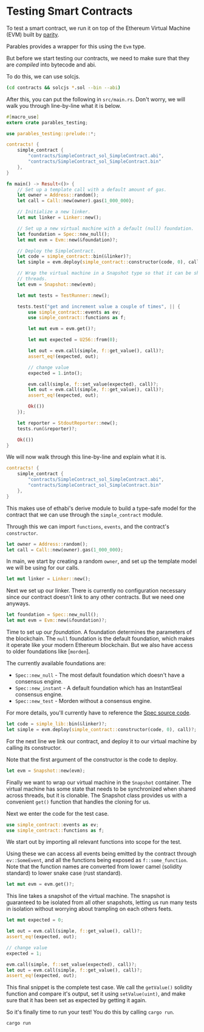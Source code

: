 # Testing Smart Contracts

To test a smart contract, we run it on top of the Ethereum Virtual Machine (EVM) built by [parity].

Parables provides a wrapper for this using the `Evm` type.

But before we start testing our contracts, we need to make sure that they are _compiled_ into
bytecode and abi.

To do this, we can use solcjs.

```bash
(cd contracts && solcjs *.sol --bin --abi)
```

After this, you can put the following in `src/main.rs`.
Don't worry, we will walk you through line-by-line what it is below.

```rust
#[macro_use]
extern crate parables_testing;

use parables_testing::prelude::*;

contracts! {
    simple_contract {
        "contracts/SimpleContract_sol_SimpleContract.abi",
        "contracts/SimpleContract_sol_SimpleContract.bin"
    },
}

fn main() -> Result<()> {
    // Set up a template call with a default amount of gas.
    let owner = Address::random();
    let call = Call::new(owner).gas(1_000_000);

    // Initialize a new linker.
    let mut linker = Linker::new();

    // Set up a new virtual machine with a default (null) foundation.
    let foundation = Spec::new_null();
    let mut evm = Evm::new(&foundation)?;

    // Deploy the SimpleContract.
    let code = simple_contract::bin(&linker)?;
    let simple = evm.deploy(simple_contract::constructor(code, 0), call)?;

    // Wrap the virtual machine in a Snapshot type so that it can be shared as a snapshot across
    // threads.
    let evm = Snapshot::new(evm);

    let mut tests = TestRunner::new();

    tests.test("get and increment value a couple of times", || {
        use simple_contract::events as ev;
        use simple_contract::functions as f;

        let mut evm = evm.get()?;

        let mut expected = U256::from(0);

        let out = evm.call(simple, f::get_value(), call)?;
        assert_eq!(expected, out);

        // change value
        expected = 1.into();

        evm.call(simple, f::set_value(expected), call)?;
        let out = evm.call(simple, f::get_value(), call)?;
        assert_eq!(expected, out);

        Ok(())
    });

    let reporter = StdoutReporter::new();
    tests.run(&reporter)?;

    Ok(())
}
```

We will now walk through this line-by-line and explain what it is.

```rust
contracts! {
    simple_contract {
        "contracts/SimpleContract_sol_SimpleContract.abi",
        "contracts/SimpleContract_sol_SimpleContract.bin"
    },
}
```

This makes use of ethabi's derive module to build a type-safe model for the contract that we can
use through the `simple_contract` module.

Through this we can import `functions`, `events`, and the contract's `constructor`.

```rust
let owner = Address::random();
let call = Call::new(owner).gas(1_000_000);
```

In main, we start by creating a random `owner`, and set up the template model we will be using for
our calls.

```rust
let mut linker = Linker::new();
```

Next we set up our linker. There is currently no configuration necessary since our contract doesn't
link to any other contracts. But we need one anyways.

```rust
let foundation = Spec::new_null();
let mut evm = Evm::new(&foundation)?;
```

Time to set up our _foundation_. A foundation determines the parameters of the blockchain.
The `null` foundation is the default foundation, which makes it operate like your modern Ethereum
blockchain.
But we also have access to older foundations like [`morden`].

The currently available foundations are:

* `Spec::new_null` - The most default foundation which doesn't have a consensus engine.
* `Spec::new_instant` - A default foundation which has an InstantSeal consensus engine.
* `Spec::new_test` - Morden without a consensus engine.

For more details, you'll currently have to reference the [Spec source code].

```rust
let code = simple_lib::bin(&linker)?;
let simple = evm.deploy(simple_contract::constructor(code, 0), call)?;
```

For the next line we link our contract, and deploy it to our virtual machine by calling its
constructor.

Note that the first argument of the constructor is the code to deploy.

```rust
let evm = Snapshot::new(evm);
```

Finally we want to wrap our virtual machine in the `Snapshot` container.
The virtual machine has some state that needs to be synchronized when shared across threads, but it
is clonable.
The Snapshot class provides us with a convenient `get()` function that handles the cloning for us.

Next we enter the code for the test case.

```rust
use simple_contract::events as ev;
use simple_contract::functions as f;
```

We start out by importing all relevant functions into scope for the test.

Using these we can access all events being emitted by the contract through `ev::SomeEvent`, and all
the functions being exposed as `f::some_function`.
Note that the function names are converted from lower camel (solidity standard) to lower snake case
(rust standard).

```rust
let mut evm = evm.get()?;
```

This line takes a snapshot of the virtual machine.
The snapshot is guaranteed to be isolated from all other snapshots, letting us run many tests in
isolation without worrying about trampling on each others feets.

```rust
let mut expected = 0;

let out = evm.call(simple, f::get_value(), call)?;
assert_eq!(expected, out);

// change value
expected = 1;

evm.call(simple, f::set_value(expected), call)?;
let out = evm.call(simple, f::get_value(), call)?;
assert_eq!(expected, out);
```

This final snippet is the complete test case.
We call the `getValue()` solidity function and compare it's output, set it using `setValue(uint)`,
and make sure that it has been set as expected by getting it again.

So it's finally time to run your test!
You do this by calling `cargo run`.

```bash
cargo run
```

[parity]: https://github.com/paritytech/parity
[`mordem`]: https://blog.ethereum.org/2016/11/20/from-morden-to-ropsten/
[Spec source code]: https://github.com/paritytech/parity/blob/master/ethcore/src/spec/spec.rs
